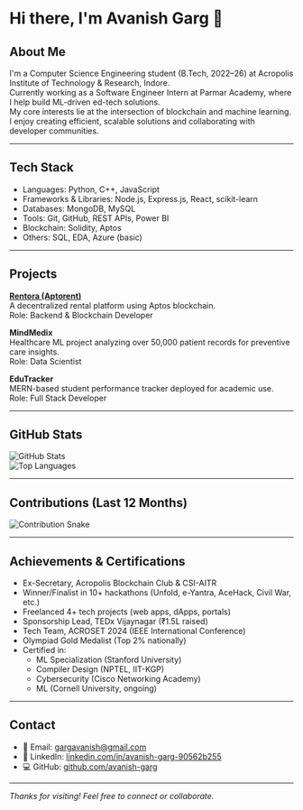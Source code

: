 # Hi there, I'm Avanish Garg 👋  

## About Me  
I'm a Computer Science Engineering student (B.Tech, 2022–26) at Acropolis Institute of Technology & Research, Indore.  
Currently working as a Software Engineer Intern at Parmar Academy, where I help build ML-driven ed-tech solutions.  
My core interests lie at the intersection of blockchain and machine learning. I enjoy creating efficient, scalable solutions and collaborating with developer communities.  

---

## Tech Stack  
- Languages: Python, C++, JavaScript  
- Frameworks & Libraries: Node.js, Express.js, React, scikit-learn  
- Databases: MongoDB, MySQL  
- Tools: Git, GitHub, REST APIs, Power BI  
- Blockchain: Solidity, Aptos  
- Others: SQL, EDA, Azure (basic)

---

## Projects  
**[Rentora (Aptorent)](https://github.com/avanish-garg/len-den)**  
A decentralized rental platform using Aptos blockchain.  
Role: Backend & Blockchain Developer  

**MindMedix**  
Healthcare ML project analyzing over 50,000 patient records for preventive care insights.  
Role: Data Scientist  

**EduTracker**  
MERN-based student performance tracker deployed for academic use.  
Role: Full Stack Developer  

---

## GitHub Stats  
![GitHub Stats](https://github-readme-stats.vercel.app/api?username=avanish-garg&show_icons=true&theme=default)  
![Top Languages](https://github-readme-stats.vercel.app/api/top-langs/?username=avanish-garg&layout=compact&theme=default)  

---

## Contributions (Last 12 Months)  
![Contribution Snake](https://avanish-garg.github.io/snk/github-contribution-grid-snake.svg)

---

## Achievements & Certifications  
- Ex-Secretary, Acropolis Blockchain Club & CSI-AITR  
- Winner/Finalist in 10+ hackathons (Unfold, e-Yantra, AceHack, Civil War, etc.)  
- Freelanced 4+ tech projects (web apps, dApps, portals)  
- Sponsorship Lead, TEDx Vijaynagar (₹1.5L raised)  
- Tech Team, ACROSET 2024 (IEEE International Conference)  
- Olympiad Gold Medalist (Top 2% nationally)  
- Certified in:
  - ML Specialization (Stanford University)  
  - Compiler Design (NPTEL, IIT-KGP)  
  - Cybersecurity (Cisco Networking Academy)  
  - ML (Cornell University, ongoing)

---

## Contact  
- 📧 Email: [gargavanish@gmail.com](mailto:gargavanish@gmail.com)  
- 💼 LinkedIn: [linkedin.com/in/avanish-garg-90562b255](https://www.linkedin.com/in/avanish-garg-90562b255/)  
- 💻 GitHub: [github.com/avanish-garg](https://github.com/avanish-garg)

---

_Thanks for visiting! Feel free to connect or collaborate._  
